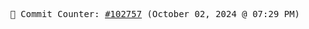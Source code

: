 <p align="center">
    <samp>
        📮 Commit Counter: <a href="https://github.com/Javascript-void0/Javascript-void0/commits/main">#102757</a> (October 02, 2024 @ 07:29 PM)
    </samp>
</p>